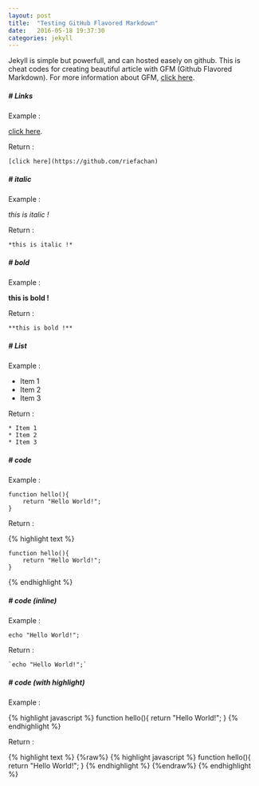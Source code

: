 ```yaml
---
layout: post
title:  "Testing GitHub Flavored Markdown"
date:   2016-05-18 19:37:30
categories: jekyll
---
```

Jekyll is simple but powerfull, and can hosted easely on github.
This is cheat codes for creating beautiful article with GFM (Github Flavored Markdown).
For more information about GFM, [click here](https://help.github.com/articles/github-flavored-markdown/).

##### # Links

Example :

[click here](https://github.com/riefachan).

Return :

```
[click here](https://github.com/riefachan)
```


##### # italic

Example :

*this is italic !*

Return :

```
*this is italic !*
```


##### # bold

Example :

**this is bold !**

Return :

```
**this is bold !**
```


##### # List

Example :

* Item 1
* Item 2
* Item 3

Return :

```
* Item 1
* Item 2
* Item 3
```


##### # code

Example :

```
function hello(){
	return "Hello World!";
}
```

Return :

{% highlight text %}
```
function hello(){
	return "Hello World!";
}
```
{% endhighlight %}


##### # code (inline)

Example :

`echo "Hello World!";`

Return :

````
`echo "Hello World!";`
````


##### # code (with highlight)

Example :

{% highlight javascript %}
function hello(){
	return "Hello World!";
}
{% endhighlight %}

Return :

{% highlight text %}
{%raw%}
{% highlight javascript %}
function hello(){
	return "Hello World!";
}
{% endhighlight %}
{%endraw%}
{% endhighlight %}
